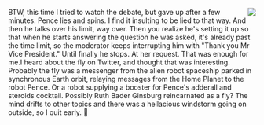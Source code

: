 <img src="http://scripting.com/images/2020/10/08/penceHead.png" border="0" align="right">BTW, this time I tried to watch the debate, but gave up after a few minutes. Pence lies and spins. I find it insulting to be lied to that way. And then he talks over his limit, way over. Then you realize he's setting it up so that when he starts answering the question he was asked, it's already past the time limit, so the moderator keeps interrupting him with "Thank you Mr Vice President." Until finally he stops. At her request. That was enough for me.I heard about the fly on Twitter, and thought that was interesting. Probably the fly was a messenger from the alien robot spaceship parked in synchronous Earth orbit, relaying messages from the Home Planet to the robot Pence. Or a robot supplying a booster for Pence's adderall and steroids cocktail. Possibly Ruth Bader Ginsburg reincarnated as a fly? The mind drifts to other topics and there was a hellacious windstorm going on outside, so I quit early. :rocket:

